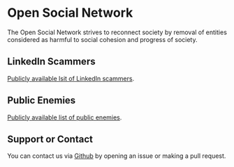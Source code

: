 # Open Social Network
The Open Social Network strives to reconnect society by removal of entities considered as harmful to social cohesion and progress of society.

## LinkedIn Scammers

[Publicly available lsit of LinkedIn scammers]({{site.url}}/linkedin-scammers).

## Public Enemies

[Publicly available list of public enemies]({{site.url}}/public-enemies).

## Support or Contact

You can contact us via [Github](https://github.com/) by opening an issue or making a pull request.
